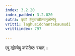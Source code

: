 ```yaml
---
index: 3.2.20
index_padded: 3.2.020
sutra: कृञो हेतुताच्छील्यानुलोम्येषु
vritti: laghusiddhantakaumudi
vrittiindex: 797

---
```

एषु द्योत्येषु करोतेष्टः स्यात्॥